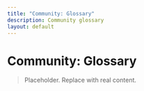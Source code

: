 ```yaml
---
title: "Community: Glossary"
description: Community glossary
layout: default
---
```


# Community: Glossary

> Placeholder. Replace with real content.
